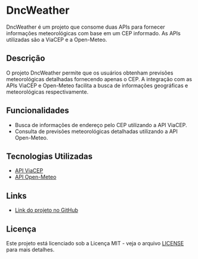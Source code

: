 # DncWeather

DncWeather é um projeto que consome duas APIs para fornecer informações meteorológicas com base em um CEP informado. As APIs utilizadas são a ViaCEP e a Open-Meteo.

## Descrição

O projeto DncWeather permite que os usuários obtenham previsões meteorológicas detalhadas fornecendo apenas o CEP. A integração com as APIs ViaCEP e Open-Meteo facilita a busca de informações geográficas e meteorológicas respectivamente.

## Funcionalidades

- Busca de informações de endereço pelo CEP utilizando a API ViaCEP.
- Consulta de previsões meteorológicas detalhadas utilizando a API Open-Meteo.

## Tecnologias Utilizadas

- [API ViaCEP](https://viacep.com.br/)
- [API Open-Meteo](https://open-meteo.com/)

## Links

- [Link do projeto no GitHub](https://danieljavacoffee.github.io/DncWeather/)

## Licença

Este projeto está licenciado sob a Licença MIT - veja o arquivo [LICENSE](LICENSE) para mais detalhes.
